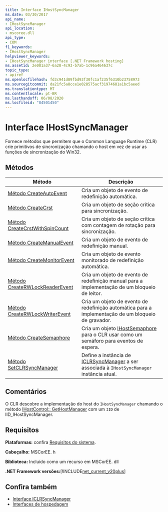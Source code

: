 ```yaml
---
title: Interface IHostSyncManager
ms.date: 03/30/2017
api_name:
- IHostSyncManager
api_location:
- mscoree.dll
api_type:
- COM
f1_keywords:
- IHostSyncManager
helpviewer_keywords:
- IHostSyncManager interface [.NET Framework hosting]
ms.assetid: 2e081a37-6a28-4c93-b7ab-1c96a464637c
topic_type:
- apiref
ms.openlocfilehash: fd3c941d89fbd93f30fc1af235f6310b23758973
ms.sourcegitcommit: da21fc5a8cce1e028575acf31974681a1bc5aeed
ms.translationtype: MT
ms.contentlocale: pt-BR
ms.lasthandoff: 06/08/2020
ms.locfileid: "84501450"
---
```

# <a name="ihostsyncmanager-interface"></a>Interface IHostSyncManager
Fornece métodos que permitem que o Common Language Runtime (CLR) crie primitivos de sincronização chamando o host em vez de usar as funções de sincronização do Win32.  
  
## <a name="methods"></a>Métodos  
  
|Método|Descrição|  
|------------|-----------------|  
|[Método CreateAutoEvent](ihostsyncmanager-createautoevent-method.md)|Cria um objeto de evento de redefinição automática.|  
|[Método CreateCrst](ihostsyncmanager-createcrst-method.md)|Cria um objeto de seção crítica para sincronização.|  
|[Método CreateCrstWithSpinCount](ihostsyncmanager-createcrstwithspincount-method.md)|Cria um objeto de seção crítica com contagem de rotação para sincronização.|  
|[Método CreateManualEvent](ihostsyncmanager-createmanualevent-method.md)|Cria um objeto de evento de redefinição manual.|  
|[Método CreateMonitorEvent](ihostsyncmanager-createmonitorevent-method.md)|Cria um objeto de evento monitorado de redefinição automática.|  
|[Método CreateRWLockReaderEvent](ihostsyncmanager-createrwlockreaderevent-method.md)|Cria um objeto de evento de redefinição manual para a implementação de um bloqueio de leitor.|  
|[Método CreateRWLockWriterEvent](ihostsyncmanager-createrwlockwriterevent-method.md)|Cria um objeto de evento de redefinição automática para a implementação de um bloqueio de gravador.|  
|[Método CreateSemaphore](ihostsyncmanager-createsemaphore-method.md)|Cria um objeto [IHostSemaphore](ihostsemaphore-interface.md) para o CLR usar como um semáforo para eventos de espera.|  
|[Método SetCLRSyncManager](ihostsyncmanager-setclrsyncmanager-method.md)|Define a instância de [ICLRSyncManager](iclrsyncmanager-interface.md) a ser associada à `IHostSyncManager` instância atual.|  
  
## <a name="remarks"></a>Comentários  
 O CLR descobre a implementação do host do `IHostSyncManager` chamando o método [IHostControl:: GetHostManager](ihostcontrol-gethostmanager-method.md) com um `IID` de IID_IHostSyncManager.  
  
## <a name="requirements"></a>Requisitos  
 **Plataformas:** confira [Requisitos do sistema](../../get-started/system-requirements.md).  
  
 **Cabeçalho:** MSCorEE. h  
  
 **Biblioteca:** Incluído como um recurso em MSCorEE. dll  
  
 **.NET Framework versões:**[!INCLUDE[net_current_v20plus](../../../../includes/net-current-v20plus-md.md)]  
  
## <a name="see-also"></a>Confira também

- [Interface ICLRSyncManager](iclrsyncmanager-interface.md)
- [Interfaces de hospedagem](hosting-interfaces.md)
